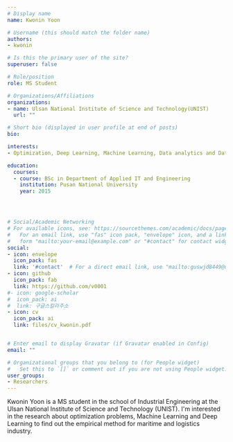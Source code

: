 ```yaml
---
# Display name
name: Kwonin Yoon

# Username (this should match the folder name)
authors: 
- kwonin

# Is this the primary user of the site?
superuser: false

# Role/position
role: MS Student 

# Organizations/Affiliations
organizations:
- name: Ulsan National Institute of Science and Technology(UNIST)
  url: ""

# Short bio (displayed in user profile at end of posts)
bio: 

interests:
- Optimization, Deep Learning, Machine Learning, Data analytics and Data mining, Logistics and Transportation

education:
  courses:
  - course: BSc in Department of Applied IT and Engineering
    institution: Pusan National University
    year: 2015




# Social/Academic Networking
# For available icons, see: https://sourcethemes.com/academic/docs/page-builder/#icons
#   For an email link, use "fas" icon pack, "envelope" icon, and a link in the
#   form "mailto:your-email@example.com" or "#contact" for contact widget.
social:
- icon: envelope
  icon_pack: fas
  link: '#contact'  # For a direct email link, use "mailto:guswjd8449@unist.ac.kr".
- icon: github
  icon_pack: fab
  link: https://github.com/v0001
#- icon: google-scholar
#  icon_pack: ai
#  link: 구글스칼라주소
- icon: cv
  icon_pack: ai
  link: files/cv_kwonin.pdf


# Enter email to display Gravatar (if Gravatar enabled in Config)
email: ""

# Organizational groups that you belong to (for People widget)
#   Set this to `[]` or comment out if you are not using People widget.
user_groups:
- Researchers
---
```


Kwonin Yoon is a MS student in the school of Industrial Engineering at the Ulsan National Institute of Science and Technology (UNIST). 
I'm interested in the research about optimization problems, Machine Learning and Deep Learning to find out the empirical method for maritime and logistics industry. 



